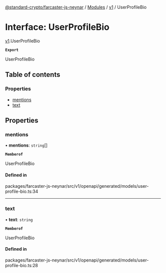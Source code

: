[@standard-crypto/farcaster-js-neynar](../README.md) / [Modules](../modules.md) / [v1](../modules/v1.md) / UserProfileBio

# Interface: UserProfileBio

[v1](../modules/v1.md).UserProfileBio

**`Export`**

UserProfileBio

## Table of contents

### Properties

- [mentions](v1.UserProfileBio.md#mentions)
- [text](v1.UserProfileBio.md#text)

## Properties

### mentions

• **mentions**: `string`[]

**`Memberof`**

UserProfileBio

#### Defined in

packages/farcaster-js-neynar/src/v1/openapi/generated/models/user-profile-bio.ts:34

___

### text

• **text**: `string`

**`Memberof`**

UserProfileBio

#### Defined in

packages/farcaster-js-neynar/src/v1/openapi/generated/models/user-profile-bio.ts:28
